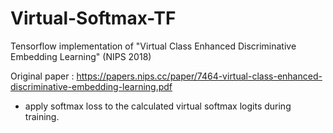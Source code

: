 # Virtual-Softmax-TF
Tensorflow implementation of "Virtual Class Enhanced Discriminative Embedding Learning" (NIPS 2018)

Original paper : https://papers.nips.cc/paper/7464-virtual-class-enhanced-discriminative-embedding-learning.pdf

* apply softmax loss to the calculated virtual softmax logits during training.


